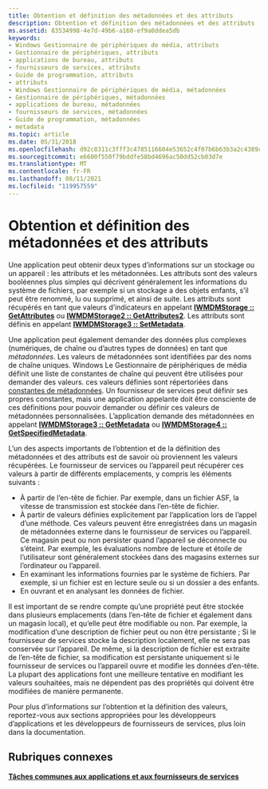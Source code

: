 ```yaml
---
title: Obtention et définition des métadonnées et des attributs
description: Obtention et définition des métadonnées et des attributs
ms.assetid: 83534998-4e7d-49b6-a160-ef9a0ddea5db
keywords:
- Windows Gestionnaire de périphériques de média, attributs
- Gestionnaire de périphériques, attributs
- applications de bureau, attributs
- fournisseurs de services, attributs
- Guide de programmation, attributs
- attributs
- Windows Gestionnaire de périphériques de média, métadonnées
- Gestionnaire de périphériques, métadonnées
- applications de bureau, métadonnées
- fournisseurs de services, métadonnées
- Guide de programmation, métadonnées
- metadata
ms.topic: article
ms.date: 05/31/2018
ms.openlocfilehash: d92c8311c3fff3c4785116604e53652c4f07b6b63b3a2c4389cc3dd4b6a5f35a
ms.sourcegitcommit: e6600f550f79bddfe58bd4696ac50dd52cb03d7e
ms.translationtype: MT
ms.contentlocale: fr-FR
ms.lasthandoff: 08/11/2021
ms.locfileid: "119957559"
---
```

# <a name="getting-and-setting-metadata-and-attributes"></a>Obtention et définition des métadonnées et des attributs

Une application peut obtenir deux types d’informations sur un stockage ou un appareil : les attributs et les métadonnées. Les attributs sont des valeurs booléennes plus simples qui décrivent généralement les informations du système de fichiers, par exemple si un stockage a des objets enfants, s’il peut être renommé, lu ou supprimé, et ainsi de suite. Les attributs sont récupérés en tant que valeurs d’indicateurs en appelant [**IWMDMStorage :: GetAttributes**](/windows/desktop/api/mswmdm/nf-mswmdm-iwmdmstorage-getattributes) ou [**IWMDMStorage2 :: GetAttributes2**](/windows/desktop/api/mswmdm/nf-mswmdm-iwmdmstorage2-getattributes2). Les attributs sont définis en appelant [**IWMDMStorage3 :: SetMetadata**](/windows/desktop/api/mswmdm/nf-mswmdm-iwmdmstorage3-setmetadata).

Une application peut également demander des données plus complexes (numériques, de chaîne ou d’autres types de données) en tant que *métadonnées*. Les valeurs de métadonnées sont identifiées par des noms de chaîne uniques. Windows Le Gestionnaire de périphériques de média définit une liste de constantes de chaîne qui peuvent être utilisées pour demander des valeurs. ces valeurs définies sont répertoriées dans [constantes de métadonnées](metadata-constants.md). Un fournisseur de services peut définir ses propres constantes, mais une application appelante doit être consciente de ces définitions pour pouvoir demander ou définir ces valeurs de métadonnées personnalisées. L’application demande des métadonnées en appelant [**IWMDMStorage3 :: GetMetadata**](/windows/desktop/api/mswmdm/nf-mswmdm-iwmdmstorage3-getmetadata) ou [**IWMDMStorage4 :: GetSpecifiedMetadata**](/windows/desktop/api/mswmdm/nf-mswmdm-iwmdmstorage4-getspecifiedmetadata).

L’un des aspects importants de l’obtention et de la définition des métadonnées et des attributs est de savoir où proviennent les valeurs récupérées. Le fournisseur de services ou l’appareil peut récupérer ces valeurs à partir de différents emplacements, y compris les éléments suivants :

-   À partir de l’en-tête de fichier. Par exemple, dans un fichier ASF, la vitesse de transmission est stockée dans l’en-tête de fichier.
-   À partir de valeurs définies explicitement par l’application lors de l’appel d’une méthode. Ces valeurs peuvent être enregistrées dans un magasin de métadonnées externe dans le fournisseur de services ou l’appareil. Ce magasin peut ou non persister quand l’appareil se déconnecte ou s’éteint. Par exemple, les évaluations nombre de lecture et étoile de l’utilisateur sont généralement stockées dans des magasins externes sur l’ordinateur ou l’appareil.
-   En examinant les informations fournies par le système de fichiers. Par exemple, si un fichier est en lecture seule ou si un dossier a des enfants.
-   En ouvrant et en analysant les données de fichier.

Il est important de se rendre compte qu’une propriété peut être stockée dans plusieurs emplacements (dans l’en-tête de fichier et également dans un magasin local), et qu’elle peut être modifiable ou non. Par exemple, la modification d’une description de fichier peut ou non être persistante ; Si le fournisseur de services stocke la description localement, elle ne sera pas conservée sur l’appareil. De même, si la description de fichier est extraite de l’en-tête de fichier, sa modification est persistante uniquement si le fournisseur de services ou l’appareil ouvre et modifie les données d’en-tête. La plupart des applications font une meilleure tentative en modifiant les valeurs souhaitées, mais ne dépendent pas des propriétés qui doivent être modifiées de manière permanente.

Pour plus d’informations sur l’obtention et la définition des valeurs, reportez-vous aux sections appropriées pour les développeurs d’applications et les développeurs de fournisseurs de services, plus loin dans la documentation.

## <a name="related-topics"></a>Rubriques connexes

<dl> <dt>

[**Tâches communes aux applications et aux fournisseurs de services**](tasks-common-to-applications-and-service-providers.md)
</dt> </dl>

 

 




